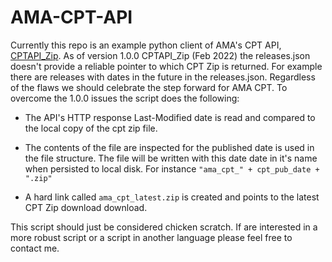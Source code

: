 # AMA-CPT-API

Currently this repo is an example python client of AMA's CPT API, [CPTAPI_Zip](https://platform.ama-assn.org/ama/#/devportal/portal/api). As of version 1.0.0 CPTAPI_Zip (Feb 2022) the releases.json doesn't provide a reliable pointer to which CPT Zip is returned. For example there are releases with dates in the future in the releases.json. Regardless of the flaws we should celebrate the step forward for AMA CPT. To overcome the 1.0.0 issues the script does the following:

* The API's HTTP response Last-Modified date is read and compared to the local copy of the cpt zip file.

* The contents of the file are inspected for the published date is used in the file structure. The file will be written with  this date date in it's name when persisted to local disk. For instance ```"ama_cpt_" + cpt_pub_date + ".zip"```

* A hard link called ```ama_cpt_latest.zip``` is created and points to the latest CPT Zip download download.

This script should just be considered chicken scratch. If are interested in a more robust script or a script in another language please feel free to contact me.
